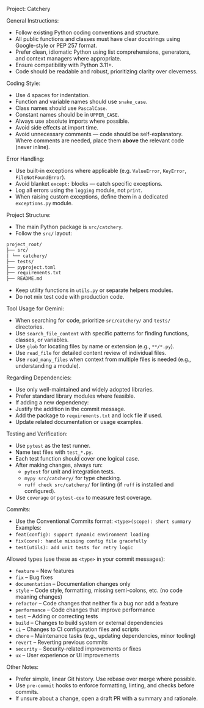 Project: Catchery

General Instructions:

- Follow existing Python coding conventions and structure.
- All public functions and classes must have clear docstrings using Google-style or PEP 257 format.
- Prefer clean, idiomatic Python using list comprehensions, generators, and context managers where appropriate.
- Ensure compatibility with Python 3.11+.
- Code should be readable and robust, prioritizing clarity over cleverness.

Coding Style:

- Use 4 spaces for indentation.
- Function and variable names should use `snake_case`.
- Class names should use `PascalCase`.
- Constant names should be in `UPPER_CASE`.
- Always use absolute imports where possible.
- Avoid side effects at import time.
- Avoid unnecessary comments — code should be self-explanatory. Where comments are needed, place them **above** the relevant code (never inline).

Error Handling:

- Use built-in exceptions where applicable (e.g. `ValueError`, `KeyError`, `FileNotFoundError`).
- Avoid blanket `except:` blocks — catch specific exceptions.
- Log all errors using the `logging` module, not `print`.
- When raising custom exceptions, define them in a dedicated `exceptions.py` module.

Project Structure:

- The main Python package is `src/catchery`.
- Follow the `src/` layout:

```bash
project_root/
├── src/
│ └── catchery/
├── tests/
├── pyproject.toml
├── requirements.txt
├── README.md
```

- Keep utility functions in `utils.py` or separate helpers modules.
- Do not mix test code with production code.

Tool Usage for Gemini:

- When searching for code, prioritize `src/catchery/` and `tests/` directories.
- Use `search_file_content` with specific patterns for finding functions, classes, or variables.
- Use `glob` for locating files by name or extension (e.g., `**/*.py`).
- Use `read_file` for detailed content review of individual files.
- Use `read_many_files` when context from multiple files is needed (e.g., understanding a module).

Regarding Dependencies:

- Use only well-maintained and widely adopted libraries.
- Prefer standard library modules where feasible.
- If adding a new dependency:
- Justify the addition in the commit message.
- Add the package to `requirements.txt` and lock file if used.
- Update related documentation or usage examples.

Testing and Verification:

- Use `pytest` as the test runner.
- Name test files with `test_*.py`.
- Each test function should cover one logical case.
- After making changes, always run:
    - `pytest` for unit and integration tests.
    - `mypy src/catchery/` for type checking.
    - `ruff check src/catchery/` for linting (if `ruff` is installed and configured).
- Use `coverage` or `pytest-cov` to measure test coverage.

Commits:

- Use the Conventional Commits format: `<type>(scope): short summary`
Examples:
- `feat(config): support dynamic environment loading`
- `fix(core): handle missing config file gracefully`
- `test(utils): add unit tests for retry logic`

Allowed types (use these as `<type>` in your commit messages):

- `feature` – New features
- `fix` – Bug fixes
- `documentation` – Documentation changes only
- `style` – Code style, formatting, missing semi-colons, etc. (no code meaning changes)
- `refactor` – Code changes that neither fix a bug nor add a feature
- `performance` – Code changes that improve performance
- `test` – Adding or correcting tests
- `build` – Changes to build system or external dependencies
- `ci` – Changes to CI configuration files and scripts
- `chore` – Maintenance tasks (e.g., updating dependencies, minor tooling)
- `revert` – Reverting previous commits
- `security` – Security-related improvements or fixes
- `ux` – User experience or UI improvements

Other Notes:

- Prefer simple, linear Git history. Use rebase over merge where possible.
- Use `pre-commit` hooks to enforce formatting, linting, and checks before commits.
- If unsure about a change, open a draft PR with a summary and rationale.
